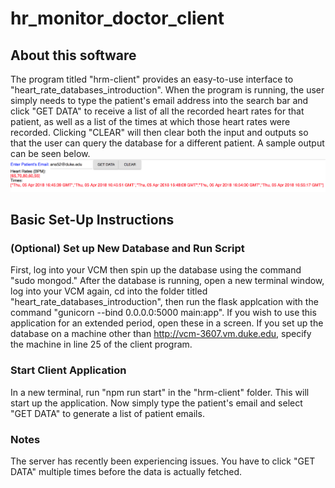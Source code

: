 # hr_monitor_doctor_client
## About this software
The program titled "hrm-client" provides an easy-to-use interface to "heart_rate_databases_introduction". When the program is running, the user simply needs to type the patient's email address into the search bar and click "GET DATA" to receive a list of all the recorded heart rates for that patient, as well as a list of the times at which those heart rates were recorded. Clicking "CLEAR" will then clear both the input and outputs so that the user can query the database for a different patient. A sample output can be seen below.
![](sample_output.png)

## Basic Set-Up Instructions
### (Optional) Set up New Database and Run Script
First, log into your VCM then spin up the database using the command "sudo mongod." After the database is running, open a new terminal window, log into your VCM again, cd into the folder titled "heart_rate_databases_introduction", then run the flask applcation with the command "gunicorn --bind 0.0.0.0:5000 main:app". If you wish to use this application for an extended period, open these in a screen. If you set up the database on a machine other than http://vcm-3607.vm.duke.edu, specify the machine in line 25 of the client program.

### Start Client Application
In a new terminal, run "npm run start" in the "hrm-client" folder. This will start up the application. Now simply type the patient's email and select "GET DATA" to generate a list of patient emails. 

### Notes
The server has recently been experiencing issues. You have to click "GET DATA" multiple times before the data is actually fetched. 
